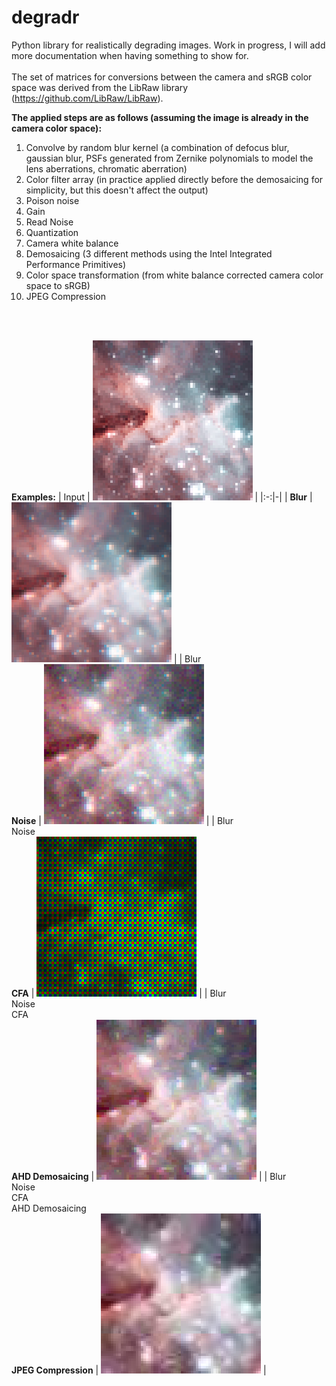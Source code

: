 # degradr
Python library for realistically degrading images.
Work in progress, I will add more documentation when having something to show for.
<br><br>
The set of matrices for conversions between the camera and sRGB color space was derived from the LibRaw library (https://github.com/LibRaw/LibRaw).

**The applied steps are as follows (assuming the image is already in the camera color space):**
<ol>
<li>Convolve by random blur kernel (a combination of defocus blur, gaussian blur, PSFs generated from Zernike polynomials to model the lens aberrations, chromatic aberration)</li>
<li>Color filter array (in practice applied directly before the demosaicing for simplicity, but this doesn't affect the output)</li>
<li>Poison noise</li>
<li>Gain</li>
<li>Read Noise</li>
<li>Quantization</li>
<li>Camera white balance</li>
<li>Demosaicing (3 different methods using the Intel Integrated Performance Primitives)</li>
<li>Color space transformation (from white balance corrected camera color space to sRGB)</li>
<li>JPEG Compression</li>
</ol>
<br><br>

**Examples:**
| Input | ![Image](Examples/in.png) |
|:-:|-|
| **Blur** | ![Image](Examples/blur.png) | 
| Blur <br> **Noise** | ![Image](Examples/noise_blur.png) |
| Blur <br> Noise <br> **CFA** | ![Image](Examples/noisy_blur_bayer.png) |
| Blur <br> Noise <br> CFA <br> **AHD Demosaicing** | ![Image](Examples/noise_blur_ahd.png) |
| Blur <br> Noise <br> CFA <br> AHD Demosaicing <br> **JPEG Compression** | ![Image](Examples/noise_blur_ahd_jpg.png) |
